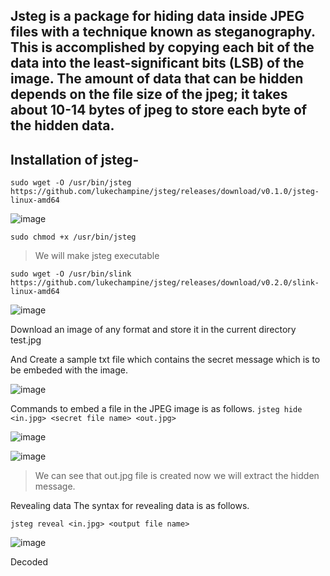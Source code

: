 ## Jsteg is a package for hiding data inside JPEG files with a technique known as steganography. This is accomplished by copying each bit of the data into the least-significant bits (LSB) of the image. The amount of data that can be hidden depends on the file size of the jpeg; it takes about 10-14 bytes of jpeg to store each byte of the hidden data.

## Installation of jsteg-

`sudo wget -O /usr/bin/jsteg https://github.com/lukechampine/jsteg/releases/download/v0.1.0/jsteg-linux-amd64`

![image](https://github.com/anandurdas11/StegnoGraphy/assets/83402050/160a9781-f4cb-462f-9fcb-3db44e5b0823)

`sudo chmod +x /usr/bin/jsteg`

> We will make jsteg executable

`sudo wget -O /usr/bin/slink https://github.com/lukechampine/jsteg/releases/download/v0.2.0/slink-linux-amd64`

![image](https://github.com/anandurdas11/StegnoGraphy/assets/83402050/1594b652-3695-494a-bfda-92740ccfdc67)

Download an image of any format and store it in the current directory test.jpg

And Create a sample txt file which contains the secret message which is to be embeded with the image.

![image](https://github.com/anandurdas11/StegnoGraphy/assets/83402050/ceb0d714-670c-4cd5-8640-8e80e7131404)

Commands to embed a file in the JPEG image is as follows.
`jsteg hide <in.jpg> <secret file name> <out.jpg>`

![image](https://github.com/anandurdas11/StegnoGraphy/assets/83402050/f9d594da-3680-40cb-83ff-c6aef1ef5f16)

![image](https://github.com/anandurdas11/StegnoGraphy/assets/83402050/8337ba06-2d8b-445b-9db8-678e3f162212)

> We can see that out.jpg file is created now we will extract the hidden message.

Revealing data
The syntax for revealing data is as follows.

`jsteg reveal <in.jpg> <output file name>`

![image](https://github.com/anandurdas11/StegnoGraphy/assets/83402050/56a2f7c3-b555-4c15-8c5f-a7db1798cbc7)

Decoded 


